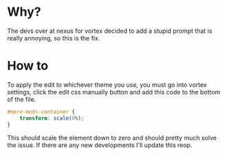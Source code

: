 # Why?
The devs over at nexus for vortex decided to add a stupid prompt that is really annoying, so this is the fix.

# How to
To apply the edit to whichever theme you use, you must go into vortex settings, click the edit css manually button and add this code to the bottom of the file.

```css
#more-mods-container {
    transform: scale(0%);
}
```

This should scale the element down to zero and should pretty much solve the issue. If there are any new developments I'll update this reop.
